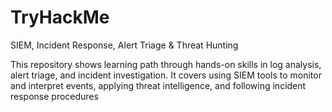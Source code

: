 # TryHackMe
SIEM, Incident Response, Alert Triage &amp; Threat Hunting



This repository shows learning path through hands-on skills in log analysis, alert triage, and incident investigation. It covers using SIEM tools to monitor and interpret events, applying threat intelligence, and following incident response procedures
